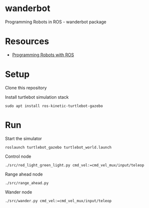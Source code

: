 # wanderbot
Programming Robots in ROS - wanderbot package
# Resources
* [Programming Robots with ROS](http://marte.aslab.upm.es/redmine/files/dmsf/p_drone-testbed/170324115730_268_Quigley_-_Programming_Robots_with_ROS.pdf)

# Setup
Clone this repository

Install turtlebot simulation stack
```
sudo apt install ros-kinetic-turtlebot-gazebo 
```
# Run
Start the simulator
```
roslaunch turtlebot_gazebo turtlebot_world.launch
```
Control node
```
./src/red_light_green_light.py cmd_vel:=cmd_vel_mux/input/teleop
```
Range ahead node
```
./src/range_ahead.py
```
Wander node
```
./src/wander.py cmd_vel:=cmd_vel_mux/input/teleop
```
